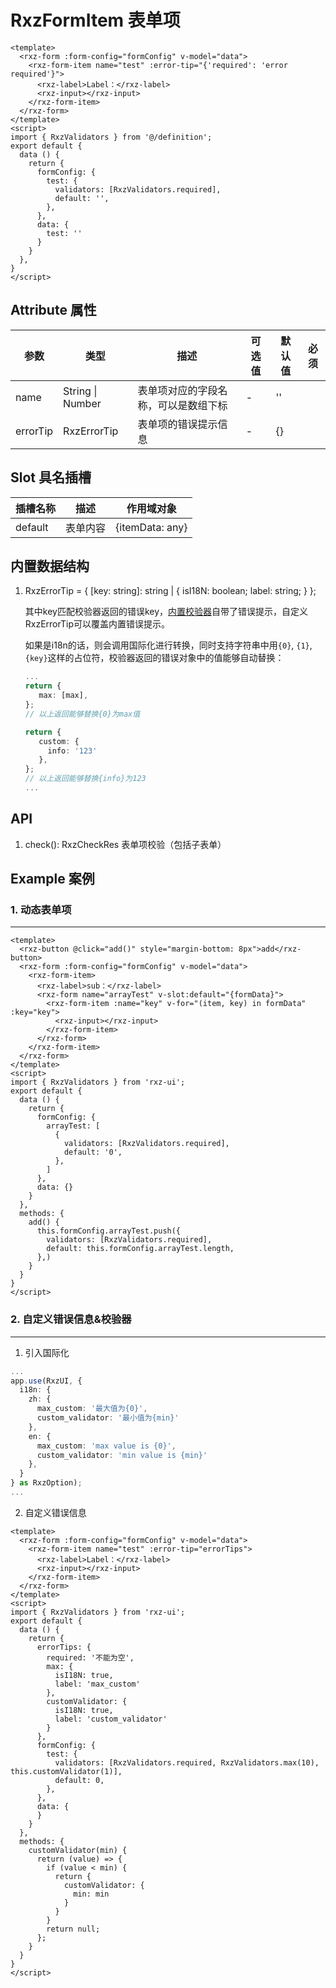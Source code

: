 # RxzFormItem 表单项

<TestRxzFormItem></TestRxzFormItem>

```vue
<template>
  <rxz-form :form-config="formConfig" v-model="data">
    <rxz-form-item name="test" :error-tip="{'required': 'error required'}">
      <rxz-label>Label：</rxz-label>
      <rxz-input></rxz-input>
    </rxz-form-item>
  </rxz-form>
</template>
<script>
import { RxzValidators } from '@/definition';
export default {
  data () {
    return {
      formConfig: {
        test: {
          validators: [RxzValidators.required],
          default: '',
        },
      },
      data: {
        test: ''
      }
    }
  },
}
</script>

```

## Attribute 属性

| 参数       | 类型               | 描述                 | 可选值 | 默认值 | 必须  |
| -------- | ---------------- | ------------------ | --- | --- | --- |
| name     | String \| Number | 表单项对应的字段名称，可以是数组下标 | -   | ''  |     |
| errorTip | RxzErrorTip      | 表单项的错误提示信息         | -   | {}  |     |

## Slot 具名插槽

| 插槽名称    | 描述   | 作用域对象           |
| ------- | ---- | --------------- |
| default | 表单内容 | {itemData: any} |

## 内置数据结构

1. RxzErrorTip = { [key: string]: string | { isI18N: boolean; label: string; } };

   其中key匹配校验器返回的错误key，[内置校验器](./rxzvalidators.html)自带了错误提示，自定义RxzErrorTip可以覆盖内置错误提示。
   
   如果是i18n的话，则会调用国际化进行转换，同时支持字符串中用`{0}`, `{1}`, `{key}`这样的占位符，校验器返回的错误对象中的值能够自动替换：
   
   ```ts
   ...
   return {
      max: [max],
   };
   // 以上返回能够替换{0}为max值
   
   return {
      custom: {
        info: '123' 
      },
   };
   // 以上返回能够替换{info}为123
   ...
   ```

## API

1. check(): RxzCheckRes 表单项校验（包括子表单）

## Example 案例

### 1. 动态表单项

---

<TestRxzFormItemExp1></TestRxzFormItemExp1>

``` vue
<template>
  <rxz-button @click="add()" style="margin-bottom: 8px">add</rxz-button>
  <rxz-form :form-config="formConfig" v-model="data">
    <rxz-form-item>
      <rxz-label>sub：</rxz-label>
      <rxz-form name="arrayTest" v-slot:default="{formData}">
        <rxz-form-item :name="key" v-for="(item, key) in formData" :key="key">
          <rxz-input></rxz-input>
        </rxz-form-item>
      </rxz-form>
    </rxz-form-item>
  </rxz-form>
</template>
<script>
import { RxzValidators } from 'rxz-ui';
export default {
  data () {
    return {
      formConfig: {
        arrayTest: [
          {
            validators: [RxzValidators.required],
            default: '0',
          },
        ]
      },
      data: {}
    }
  },
  methods: {
    add() {
      this.formConfig.arrayTest.push({
        validators: [RxzValidators.required],
        default: this.formConfig.arrayTest.length,
      },)
    }
  }
}
</script>
```

### 2. 自定义错误信息&校验器

---

<TestRxzFormItemExp2></TestRxzFormItemExp2>

1. 引入国际化

``` ts
...
app.use(RxzUI, {
  i18n: {
    zh: {
      max_custom: '最大值为{0}',
      custom_validator: '最小值为{min}'
    },
    en: {
      max_custom: 'max value is {0}',
      custom_validator: 'min value is {min}'
    },
  }
} as RxzOption);
...
```

2. 自定义错误信息

``` vue
<template>
  <rxz-form :form-config="formConfig" v-model="data">
    <rxz-form-item name="test" :error-tip="errorTips">
      <rxz-label>Label：</rxz-label>
      <rxz-input></rxz-input>
    </rxz-form-item>
  </rxz-form>
</template>
<script>
import { RxzValidators } from 'rxz-ui';
export default {
  data () {
    return {
      errorTips: {
        required: '不能为空',
        max: {
          isI18N: true,
          label: 'max_custom'
        },
        customValidator: {
          isI18N: true,
          label: 'custom_validator'
        }
      },
      formConfig: {
        test: {
          validators: [RxzValidators.required, RxzValidators.max(10), this.customValidator(1)],
          default: 0,
        },
      },
      data: {
      }
    }
  },
  methods: {
    customValidator(min) {
      return (value) => {
        if (value < min) {
          return {
            customValidator: {
              min: min
            }
          }
        }
        return null;
      };
    }
  }
}
</script>
```